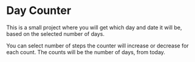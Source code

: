 # Day Counter

This is a small project where you will get which day and date it will be, based on the selected number of days. 

You can select number of steps the counter will increase or decrease for each count. The counts will be the number of days, from today.